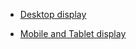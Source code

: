 * [Desktop display](https://github.com/Ashb87/Quiz-Ms-Project-Two/blob/master/Quiz-project-Ms2/Desktop-wireframe.png)

* [Mobile and Tablet display](https://github.com/Ashb87/Quiz-Ms-Project-Two/blob/master/Quiz-project-Ms2/Mobile_Tablet%20wireframe.png)